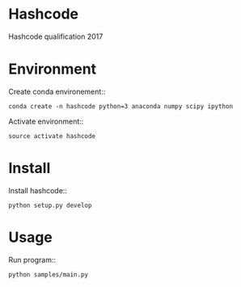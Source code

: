 # Hashcode
Hashcode qualification 2017

# Environment
Create conda environement::

    conda create -n hashcode python=3 anaconda numpy scipy ipython

Activate environment::

    source activate hashcode

# Install
Install hashcode::

    python setup.py develop

# Usage
Run program::

    python samples/main.py
